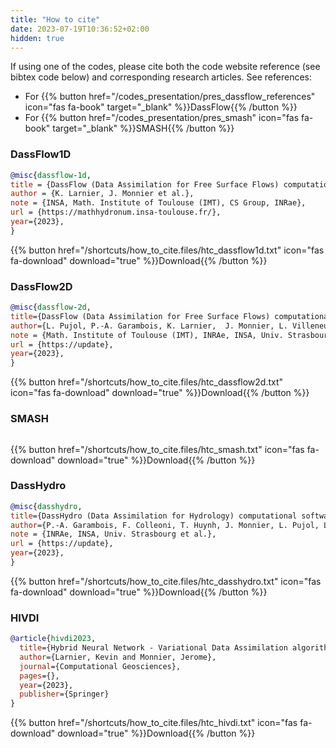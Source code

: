 ```yaml
---
title: "How to cite"
date: 2023-07-19T10:36:52+02:00
hidden: true
---
```


If using one of the codes, please cite both the code website reference (see bibtex code below) and corresponding research articles. See references:
- For {{% button href="/codes_presentation/pres_dassflow_references" icon="fas fa-book" target="_blank" %}}DassFlow{{% /button %}}
- For {{% button href="/codes_presentation/pres_smash" icon="fas fa-book" target="_blank" %}}SMASH{{% /button %}}

### DassFlow1D
```bibtex
@misc{dassflow-1d,
title = {DassFlow (Data Assimilation for Free Surface Flows) computational software},
author = {K. Larnier, J. Monnier et al.},
note = {INSA, Math. Institute of Toulouse (IMT), CS Group, INRae},
url = {https://mathhydronum.insa-toulouse.fr/},
year={2023},
}
```
{{% button href="/shortcuts/how_to_cite.files/htc_dassflow1d.txt" icon="fas fa-download" download="true" %}}Download{{% /button %}}
### DassFlow2D
```bibtex
@misc{dassflow-2d,
title={DassFlow (Data Assimilation for Free Surface Flows) computational software},
author={L. Pujol, P.-A. Garambois, K. Larnier,  J. Monnier, L. Villeneuve et al.},
note = {Math. Institute of Toulouse (IMT), INRAe, INSA, Univ. Strasbourg},
url = {https://update},
year={2023},
} 
```
{{% button href="/shortcuts/how_to_cite.files/htc_dassflow2d.txt" icon="fas fa-download" download="true" %}}Download{{% /button %}}
### SMASH
```bibtex

```
{{% button href="/shortcuts/how_to_cite.files/htc_smash.txt" icon="fas fa-download" download="true" %}}Download{{% /button %}}
### DassHydro
```bibtex
@misc{dasshydro,
title={DassHydro (Data Assimilation for Hydrology) computational software},
author={P.-A. Garambois, F. Colleoni, T. Huynh, J. Monnier, L. Pujol, L. Villeneuve et al.},
note = {INRAe, INSA, Univ. Strasbourg et al.},
url = {https://update},
year={2023},
} 
```
{{% button href="/shortcuts/how_to_cite.files/htc_dasshydro.txt" icon="fas fa-download" download="true" %}}Download{{% /button %}}
### HIVDI
```bibtex
@article{hivdi2023,
  title={Hybrid Neural Network - Variational Data Assimilation algorithm to infer river discharges from SWOT-like data},
  author={Larnier, Kevin and Monnier, Jerome},
  journal={Computational Geosciences},
  pages={},
  year={2023},
  publisher={Springer}
}
```
{{% button href="/shortcuts/how_to_cite.files/htc_hivdi.txt" icon="fas fa-download" download="true" %}}Download{{% /button %}}
